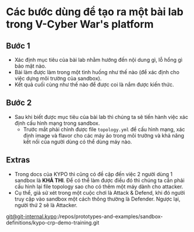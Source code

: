 # Các bước dùng để tạo ra một bài lab trong V-Cyber War's platform

## Bước 1
- Xác định mục tiêu của bài lab nhằm hướng đến nội dung gì, lỗ hổng gì bảo mật nào.
- Bài làm được làm trong một tình huống như thế nào (để xác định cho việc dựng môi trường của sandbox).
- Kết quả cuối cùng như thế nào để được coi là nắm được kiến thức.

## Bước 2
- Sau khi biết được mục tiêu của bài lab thì chúng ta sẽ tiến hành việc xác định cấu hình mạng trong sandbox.
	- Trước mắt phải chỉnh được file `topology.yml` để cấu hình mạng, xác định image và flavor cho các máy ảo trong môi trường và khả năng kết nối của người dùng có thể dùng máy nào.


## Extras
- Trong docs của KYPO thì cũng có đề cập đến việc 2 người dùng 1 sandbox là **KHẢ THI**. Để có thể làm được điều đó thì chúng ta cần phải cấu hình lại file topology sao cho có thêm một máy dành cho attacker.
- Cụ thể, giả sử xét trong một cuộc chơi là Attack & Defend, khi đó người truy cập vào sandbox một cách thông thường là Defender. Ngược lại, người thứ 2 sẽ là Attacker.



git@git-internal.kypo:/repos/prototypes-and-examples/sandbox-definitions/kypo-crp-demo-training.git